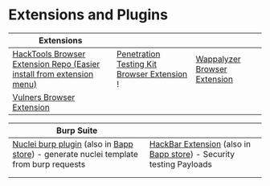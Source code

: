 # Extensions and Plugins

| Extensions                                                                                                                     |                                                                                    |                                                                 |
| ------------------------------------------------------------------------------------------------------------------------------ | ---------------------------------------------------------------------------------- | --------------------------------------------------------------- |
| [HackTools Browser Extension Repo (Easier install from extension menu)](https://github.com/LasCC/Hack-Tools.git)               | [Penetration Testing Kit Browser Extension](https://pentestkit.co.uk/index.html) ! | [Wappalyzer Browser Extension](https://www.wappalyzer.com/apps) |
| [Vulners Browser Extension](https://chrome.google.com/webstore/detail/vulners-web-scanner/dgdelbjijbkahooafjfnonijppnffhmd?hl) |                                                                                    |                                                                 |

| Burp Suite                                                                                                                                                                                                            |                                                                                                                                                                                  |
| --------------------------------------------------------------------------------------------------------------------------------------------------------------------------------------------------------------------- | -------------------------------------------------------------------------------------------------------------------------------------------------------------------------------- |
| [Nuclei burp plugin](https://github.com/projectdiscovery/nuclei-burp-plugin) (also in [Bapp store](https://portswigger.net/bappstore/9c7f7ae2844c4828b28be2398c02b7f7)) - generate nuclei template from burp requests | [HackBar Extension](https://github.com/d3vilbug/HackBar) (also in [Bapp store](https://portswigger.net/bappstore/526f5564b7414bfe978e650d8ea6567b)) - Security testing Payloads  |
|                                                                                                                                                                                                                       |                                                                                                                                                                                  |
|                                                                                                                                                                                                                       |                                                                                                                                                                                  |
